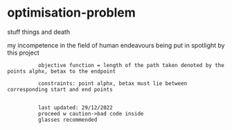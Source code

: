 # optimisation-problem
stuff things and death

my incompetence in the field of human endeavours being put in spotlight by this project


              objective function = length of the path taken denoted by the points alphx, betax to the endpoint

              constraints: point alphx, betax must lie between corresponding start and end points
              
              
              last updated: 29/12/2022
              proceed w caution->bad code inside
              glasses recommended
